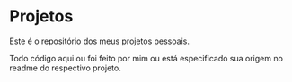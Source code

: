 # Projetos

Este é o repositório dos meus projetos pessoais.

Todo código aqui ou foi feito por mim ou está especificado sua origem no readme do respectivo projeto.